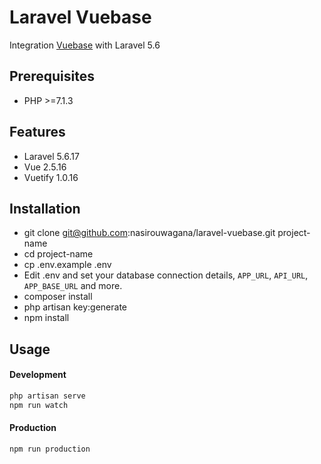 # Laravel Vuebase
Integration [Vuebase](https://github.com/nasirouwagana/vuebase) with Laravel 5.6

## Prerequisites
- PHP >=7.1.3

## Features
- Laravel 5.6.17
- Vue 2.5.16
- Vuetify 1.0.16

## Installation
- git clone git@github.com:nasirouwagana/laravel-vuebase.git project-name
- cd project-name
- cp .env.example .env
- Edit .env and set your database connection details, ``APP_URL``, ``API_URL``, ``APP_BASE_URL`` and more.
- composer install
- php artisan key:generate
- npm install

## Usage
#### Development
```bash
php artisan serve
npm run watch
```

#### Production
```bash
npm run production
```
